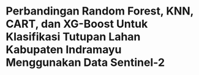 # Perbandingan Random Forest, KNN, CART, dan XG-Boost Untuk Klasifikasi Tutupan Lahan Kabupaten Indramayu Menggunakan Data Sentinel-2
